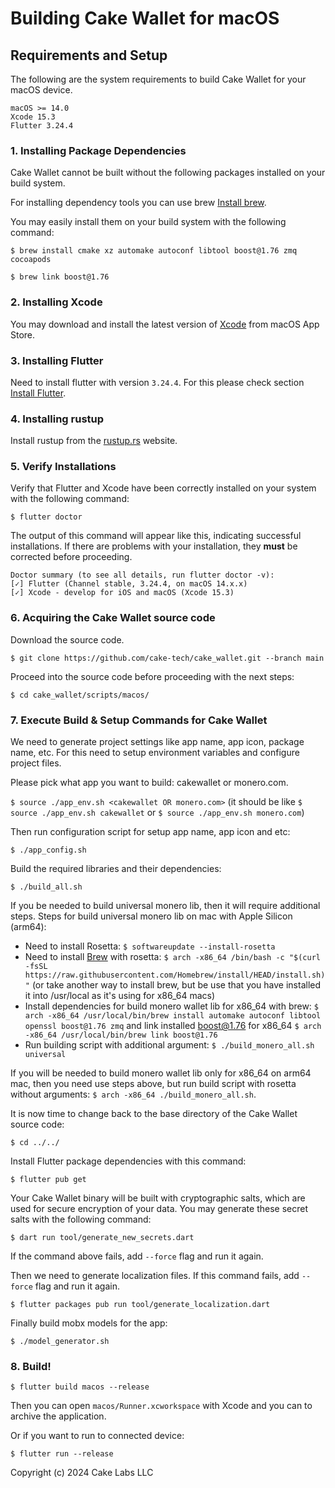 # Building Cake Wallet for macOS

## Requirements and Setup

The following are the system requirements to build Cake Wallet for your macOS device.

```
macOS >= 14.0 
Xcode 15.3
Flutter 3.24.4
```

### 1. Installing Package Dependencies

Cake Wallet cannot be built without the following packages installed on your build system.

For installing dependency tools you can use brew [Install brew](https://brew.sh).

You may easily install them on your build system with the following command:

`$ brew install cmake xz automake autoconf libtool boost@1.76 zmq cocoapods`

`$ brew link boost@1.76`

### 2. Installing Xcode

You may download and install the latest version of [Xcode](https://developer.apple.com/xcode/) from macOS App Store. 

### 3. Installing Flutter

Need to install flutter with version `3.24.4`. For this please check section [Install Flutter](https://docs.flutter.dev/get-started/install/macos/desktop?tab=download).

### 4. Installing rustup

Install rustup from the [rustup.rs](https://rustup.rs/) website.

### 5. Verify Installations

Verify that Flutter and Xcode have been correctly installed on your system with the following command:

`$ flutter doctor`

The output of this command will appear like this, indicating successful installations. If there are problems with your installation, they **must** be corrected before proceeding.
```
Doctor summary (to see all details, run flutter doctor -v):
[✓] Flutter (Channel stable, 3.24.4, on macOS 14.x.x)
[✓] Xcode - develop for iOS and macOS (Xcode 15.3)
```

### 6. Acquiring the Cake Wallet source code

Download the source code.

`$ git clone https://github.com/cake-tech/cake_wallet.git --branch main`

Proceed into the source code before proceeding with the next steps:

`$ cd cake_wallet/scripts/macos/`

### 7. Execute Build & Setup Commands for Cake Wallet

We need to generate project settings like app name, app icon, package name, etc. For this need to setup environment variables and configure project files. 

Please pick what app you want to build: cakewallet or monero.com.

`$ source ./app_env.sh <cakewallet OR monero.com>`
(it should be like `$ source ./app_env.sh cakewallet` or `$ source ./app_env.sh monero.com`)

Then run configuration script for setup app name, app icon and etc:

`$ ./app_config.sh`

Build the required libraries and their dependencies:

`$ ./build_all.sh`

If you be needed to build universal monero lib, then it will require additional steps. Steps for build universal monero lib on mac with Apple Silicon (arm64):

- Need to install Rosetta: `$ softwareupdate --install-rosetta`
- Need to install [Brew](https://brew.sh/) with rosetta: `$ arch -x86_64 /bin/bash -c "$(curl -fsSL https://raw.githubusercontent.com/Homebrew/install/HEAD/install.sh)"` (or take another way to install brew, but be use that you have installed it into /usr/local as it's using for x86_64 macs)
- Install dependencies for build monero wallet lib for x86_64 with brew: `$ arch -x86_64 /usr/local/bin/brew install automake autoconf libtool openssl boost@1.76 zmq` and link installed boost@1.76 for x86_64 `$ arch -x86_64 /usr/local/bin/brew link boost@1.76`
- Run building script with additional argument: `$ ./build_monero_all.sh universal`

If you will be needed to build monero wallet lib only for x86_64 on arm64 mac, then you need use steps above, but run build script with rosetta without arguments: `$ arch -x86_64 ./build_monero_all.sh`.

It is now time to change back to the base directory of the Cake Wallet source code:

`$ cd ../../`

Install Flutter package dependencies with this command:

`$ flutter pub get`

Your Cake Wallet binary will be built with cryptographic salts, which are used for secure encryption of your data. You may generate these secret salts with the following command:

`$ dart run tool/generate_new_secrets.dart`

If the command above fails, add `--force` flag and run it again.

Then we need to generate localization files. If this command fails, add `--force` flag and run it again.

`$ flutter packages pub run tool/generate_localization.dart`

Finally build mobx models for the app:

`$ ./model_generator.sh`

### 8. Build!

`$ flutter build macos --release`

Then you can open `macos/Runner.xcworkspace` with Xcode and you can to archive the application.

Or if you want to run to connected device:

`$ flutter run --release`

Copyright (c) 2024 Cake Labs LLC
